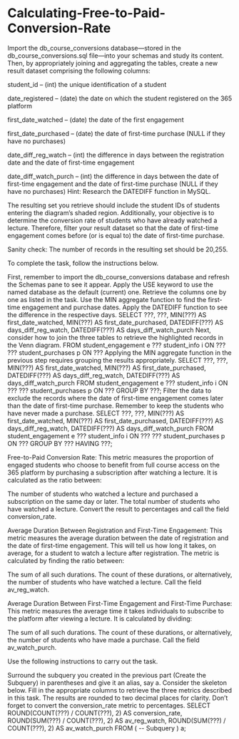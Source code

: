 # Calculating-Free-to-Paid-Conversion-Rate


Import the db_course_conversions database—stored in the db_course_conversions.sql file—into your schemas and study its content. Then, by appropriately joining and aggregating the tables, create a new result dataset comprising the following columns:

student_id – (int) the unique identification of a student

date_registered – (date) the date on which the student registered on the 365 platform

first_date_watched – (date) the date of the first engagement

first_date_purchased – (date) the date of first-time purchase (NULL if they have no purchases)

date_diff_reg_watch – (int) the difference in days between the registration date and the date of first-time engagement

date_diff_watch_purch – (int) the difference in days between the date of first-time engagement and the date of first-time purchase (NULL if they have no purchases)
Hint: Research the DATEDIFF function in MySQL.



The resulting set you retrieve should include the student IDs of students entering the diagram’s shaded region. Additionally, your objective is to determine the conversion rate of students who have already watched a lecture. Therefore, filter your result dataset so that the date of first-time engagement comes before (or is equal to) the date of first-time purchase.

Sanity check: The number of records in the resulting set should be 20,255.

To complete the task, follow the instructions below.

First, remember to import the db_course_conversions database and refresh the Schemas pane to see it appear. Apply the USE keyword to use the named database as the default (current) one.
Retrieve the columns one by one as listed in the task. Use the MIN aggregate function to find the first-time engagement and purchase dates. Apply the DATEDIFF function to see the difference in the respective days. 
SELECT 
    ???,
    ???,
    MIN(???) AS first_date_watched,
    MIN(???) AS first_date_purchased,
    DATEDIFF(???) AS days_diff_reg_watch,
    DATEDIFF(???) AS days_diff_watch_purch
Next, consider how to join the three tables to retrieve the highlighted records in the Venn diagram.
FROM
    student_engagement e
        ???
    student_info i ON ???
        ???
    student_purchases p ON ???
Applying the MIN aggregate function in the previous step requires grouping the results appropriately.
SELECT 
    ???,
    ???,
    MIN(???) AS first_date_watched,
    MIN(???) AS first_date_purchased,
    DATEDIFF(???) AS days_diff_reg_watch,
    DATEDIFF(???) AS days_diff_watch_purch
FROM
    student_engagement e
        ???
    student_info i ON ???
        ???
    student_purchases p ON ???
GROUP BY ???;
Filter the data to exclude the records where the date of first-time engagement comes later than the date of first-time purchase. Remember to keep the students who have never made a purchase.
SELECT 
    ???,
    ???,
    MIN(???) AS first_date_watched,
    MIN(???) AS first_date_purchased,
    DATEDIFF(???) AS days_diff_reg_watch,
    DATEDIFF(???) AS days_diff_watch_purch
FROM
    student_engagement e
        ???
    student_info i ON ???
        ???
    student_purchases p ON ???
GROUP BY ???
HAVING ???;





Free-to-Paid Conversion Rate:
This metric measures the proportion of engaged students who choose to benefit from full course access on the 365 platform by purchasing a subscription after watching a lecture. It is calculated as the ratio between:

The number of students who watched a lecture and purchased a subscription on the same day or later.
The total number of students who have watched a lecture.
Convert the result to percentages and call the field conversion_rate.

Average Duration Between Registration and First-Time Engagement:
This metric measures the average duration between the date of registration and the date of first-time engagement. This will tell us how long it takes, on average, for a student to watch a lecture after registration. The metric is calculated by finding the ratio between:

The sum of all such durations.
The count of these durations, or alternatively, the number of students who have watched a lecture.
Call the field av_reg_watch.

Average Duration Between First-Time Engagement and First-Time Purchase:
This metric measures the average time it takes individuals to subscribe to the platform after viewing a lecture. It is calculated by dividing:

The sum of all such durations.
The count of these durations, or alternatively, the number of students who have made a purchase.
Call the field av_watch_purch.

Use the following instructions to carry out the task.

Surround the subquery you created in the previous part (Create the Subquery) in parentheses and give it an alias, say a.
Consider the skeleton below. Fill in the appropriate columns to retrieve the three metrics described in this task. The results are rounded to two decimal places for clarity. Don’t forget to convert the conversion_rate metric to percentages.
SELECT 
    ROUND(COUNT(???) / COUNT(???),
            2) AS conversion_rate,
    ROUND(SUM(???) / COUNT(???),
            2) AS av_reg_watch,
    ROUND(SUM(???) / COUNT(???),
            2) AS av_watch_purch
FROM
    (
        -- Subquery
    ) a;
